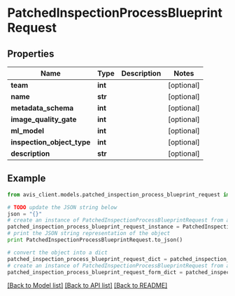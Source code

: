 # PatchedInspectionProcessBlueprintRequest


## Properties

Name | Type | Description | Notes
------------ | ------------- | ------------- | -------------
**team** | **int** |  | [optional]
**name** | **str** |  | [optional]
**metadata_schema** | **int** |  | [optional]
**image_quality_gate** | **int** |  | [optional]
**ml_model** | **int** |  | [optional]
**inspection_object_type** | **int** |  | [optional]
**description** | **str** |  | [optional]

## Example

```python
from avis_client.models.patched_inspection_process_blueprint_request import PatchedInspectionProcessBlueprintRequest

# TODO update the JSON string below
json = "{}"
# create an instance of PatchedInspectionProcessBlueprintRequest from a JSON string
patched_inspection_process_blueprint_request_instance = PatchedInspectionProcessBlueprintRequest.from_json(json)
# print the JSON string representation of the object
print PatchedInspectionProcessBlueprintRequest.to_json()

# convert the object into a dict
patched_inspection_process_blueprint_request_dict = patched_inspection_process_blueprint_request_instance.to_dict()
# create an instance of PatchedInspectionProcessBlueprintRequest from a dict
patched_inspection_process_blueprint_request_form_dict = patched_inspection_process_blueprint_request.from_dict(patched_inspection_process_blueprint_request_dict)
```
[[Back to Model list]](../#documentation-for-models) [[Back to API list]](../#documentation-for-api-endpoints) [[Back to README]](../)
